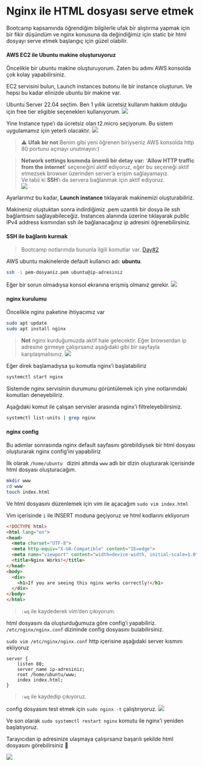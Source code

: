 # Nginx ile HTML dosyası serve etmek
Bootcamp kapsamında öğrendiğim bilgilerle ufak bir alıştırma yapmak için bir fikir düşündüm ve nginx konusuna da değindiğimiz için static bir html dosyayı serve etmek başlangıç için güzel olabilir.

#### AWS EC2 ile Ubuntu makine oluşturuyoruz
Öncelikle bir ubuntu makine oluşturuyorum. Zaten bu adımı AWS konsolda çok kolay yapabilirsiniz. 

EC2 servisini bulun, Launch instances butonu ile bir instance oluşturun. Ve hepsi bu kadar elinizde ubuntu bir makine var.

Ubuntu Server 22.04 seçtim. Ben 1 yıllık ücretsiz kullanım hakkım olduğu için free tier eligible seçenekleri kullanıyorum.
![](images/SS-1.png)

Yine Instance type’ı da ücretsiz olan t2.micro seçiyorum. Bu sistem uygulamamız için yeterli olacaktır.
![](images/SS-2.png)

> ⚠️ **Ufak bir not** 
> Benim gibi yeni öğrenen biriyseniz AWS konsolda http 80 portunu açmayı unutmayın:)

> **Network settings kısmında önemli bir detay var:**
> ’**Allow HTTP traffic from the internet**’ seçeneğini aktif ediyoruz, eğer bu seçeneği aktif etmezsek browser üzerinden server’a erişim sağlayamayız.  
> Ve tabii ki **SSH**’ı da servera bağlanmak için aktif ediyoruz.  
![](images/SS-3.png)

Ayarlarımız bu kadar, **Launch instance** tıklayarak makinemizi oluşturabiliriz.

Makineniz oluştuktan sonra indirdiğimiz .pem uzantılı bir dosya ile ssh bağlantısını sağlayabileceğiz.
Instances alanında üzerine tıklayarak public IPv4 address kısmından ssh ile bağlanacağınız ip adresini öğrenebilirsiniz.

#### SSH ile bağlantı kurmak
> Bootcamp notlarımda bununla ilgili komutlar var. [Day#2](../../day-2/README.md)

AWS ubuntu makinelerde default kullanıcı adı: **ubuntu**.
```bash
ssh -i pem-dosyaniz.pem ubuntu@ip-adresiniz
```

Eğer bir sorun olmadıysa konsol ekranına erişmiş olmanız gerekir.
![](images/SS-7.png)

#### nginx kurulumu
Öncelikle nginx paketine ihtiyacımız var
```bash
sudo apt update
sudo apt install nginx
```

> **Not**
> nginx kurduğumuzda aktif hale gelecektir. Eğer browserdan ip adresine girmeye çalışırsanız aşağıdaki gibi bir sayfayla karşılaşmalısınız.
> ![](images/SS-4.png)

Eğer direk başlamadıysa şu komutla nginx’i başlatabiliriz
```bash
systemctl start nginx
```

Sistemde nginx servisinin durumunu görüntülemek için yine notlarımdaki komutları deneyebiliriz.

Aşağıdaki komut ile çalışan servisler arasında nginx’i filtreleyebilirsiniz.
```bash
systemctl list-units | grep nginx
```

#### nginx config
Bu adımlar sonrasında nginx default sayfasını görebildiysek bir html dosyası oluşturarak nginx config’ini yapabiliriz

İlk olarak `/home/ubuntu `  dizini altında  `www` adlı bir dizin oluşturarak içerisinde html dosyası oluşturacağım.
```bash
mkdir www
cd www
touch index.html
```

Ve html dosyasını düzenlemek için vim ile açacağım
`sudo vim index.html`

Vim içerisinde `i` ile INSERT moduna geçiyoruz ve html kodlarını ekliyorum
```html
<!DOCTYPE html>
<html lang="en">
<head>
  <meta charset="UTF-8">
  <meta http-equiv="X-UA-Compatible" content="IE=edge">
  <meta name="viewport" content="width=device-width, initial-scale=1.0">
  <title>Nginx Works!</title>
</head>
<body>
  <div>
    <h1>If you are seeing this nginx works correctly!</h1>
  </div>
</body>
</html>
```

> `:wq` ile kaydederek vim’den çıkıyorum.  

html dosyasını da oluşturduğumuza göre config’i yapabiliriz.
`/etc/nginx/nginx.conf` dizininde config dosyasını bulabilirsiniz.  

`sudo vim /etc/nginx/nginx.conf`
http içerisine aşağıdaki server kısmını ekliyoruz
```
server {
    listen 80;
    server_name ip-adresiniz;
    root /home/ubuntu/www;
    index index.html;
}
``` 

> `:wq` ile kaydedip çıkıyoruz.  

config dosyasını test etmek için `sudo nginx -t` çalıştırıyoruz.
![](images/SS-5.png)

Ve son olarak `sudo systemctl restart nginx` komutu ile nginx’i yeniden başlatıyoruz.

Tarayıcıdan ip adresinize ulaşmaya çalışırsanız başarılı şekilde html dosyasını görebilirsiniz 🎉

![](images/SS-6.png)


